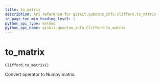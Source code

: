 ```yaml
---
title: to_matrix
description: API reference for qiskit.quantum_info.Clifford.to_matrix
in_page_toc_min_heading_level: 1
python_api_type: method
python_api_name: qiskit.quantum_info.Clifford.to_matrix
---
```


# to\_matrix

<span id="qiskit.quantum_info.Clifford.to_matrix" />

`Clifford.to_matrix()`

Convert operator to Numpy matrix.

